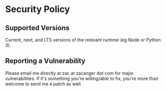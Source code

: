 # Security Policy

## Supported Versions

Current, next, and LTS versions of the relevant runtime (eg Node or Python 3).

## Reporting a Vulnerability

Please email me directly at zac at zacanger dot com for major vulnerabilities.
If it's something you're willing/able to fix, you're more than welcome to send
me a patch as well.